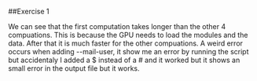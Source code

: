 ##Exercise 1


We can see that the first computation takes longer than the other 4 compuations.
This is because the GPU needs to load the modules and the data. After that it is much faster for the other compuations. A weird error occurs when adding --mail-user, it show me an error by running the script but accidentaly I added a $ instead of a # and it worked but it shows an small error in the output file but it works.

